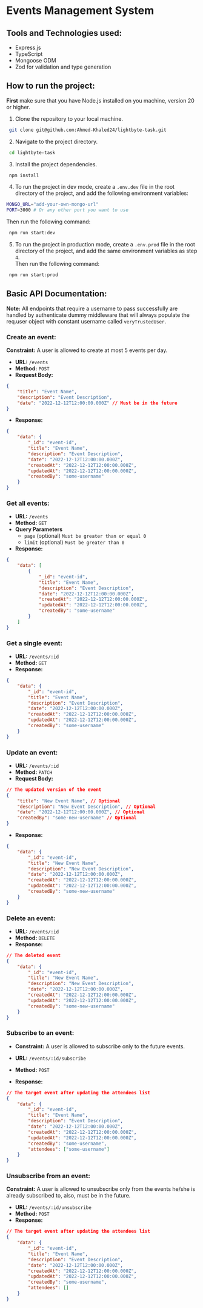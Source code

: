 # Events Management System
 
## Tools and Technologies used:

-   Express.js
-   TypeScript
-   Mongoose ODM
-   Zod for validation and type generation

## How to run the project:

**First** make sure that you have Node.js installed on you machine, version 20 or higher.

1. Clone the repository to your local machine.

```bash
 git clone git@github.com:Ahmed-Khaled24/lightbyte-task.git
```

2. Navigate to the project directory.

```bash
 cd lightbyte-task
```

3. Install the project dependencies.

```bash
 npm install
```

4. To run the project in dev mode, create a `.env.dev` file in the root directory of the project, and add the following environment variables:

```bash
MONGO_URL="add-your-own-mongo-url"
PORT=3000 # Or any other port you want to use
```

Then run the following command:

```bash
 npm run start:dev
```

5. To run the project in production mode, create a `.env.prod` file in the root directory of the project, and add the same environment variables as step `4`.  
   Then run the following command:

```bash
 npm run start:prod
```

## Basic API Documentation:

**Note:** All endpoints that require a username to pass successfully are handled
by authenticate dummy middleware that will always populate the req.user object with
constant username called `veryTrustedUser`.

### Create an event:

**Constraint:** A user is allowed to create at most 5 events per day.

-   **URL:** `/events`
-   **Method:** `POST`
-   **Request Body:**

```json
{
    "title": "Event Name",
    "description": "Event Description",
    "date": "2022-12-12T12:00:00.000Z" // Must be in the future
}
```

-   **Response:**

```json
{
    "data": {
        "_id": "event-id",
        "title": "Event Name",
        "description": "Event Description",
        "date": "2022-12-12T12:00:00.000Z",
        "createdAt": "2022-12-12T12:00:00.000Z",
        "updatedAt": "2022-12-12T12:00:00.000Z",
        "createdBy": "some-username"
    }
}
```

### Get all events:

-   **URL:** `/events`
-   **Method:** `GET`
-   **Query Parameters**
    -   `page` (optional) `Must be greater than or equal 0`
    -   `limit` (optional) `Must be greater than 0`
-   **Response:**

```json
{
    "data": [
        {
            "_id": "event-id",
            "title": "Event Name",
            "description": "Event Description",
            "date": "2022-12-12T12:00:00.000Z",
            "createdAt": "2022-12-12T12:00:00.000Z",
            "updatedAt": "2022-12-12T12:00:00.000Z",
            "createdBy": "some-username"
        }
    ]
}
```

### Get a single event:

-   **URL:** `/events/:id`
-   **Method:** `GET`
-   **Response:**

```json
{
    "data": {
        "_id": "event-id",
        "title": "Event Name",
        "description": "Event Description",
        "date": "2022-12-12T12:00:00.000Z",
        "createdAt": "2022-12-12T12:00:00.000Z",
        "updatedAt": "2022-12-12T12:00:00.000Z",
        "createdBy": "some-username"
    }
}
```

### Update an event:

-   **URL:** `/events/:id`
-   **Method:** `PATCH`
-   **Request Body:**

```json
// The updated version of the event
{
    "title": "New Event Name", // Optional
    "description": "New Event Description", // Optional
    "date": "2022-12-12T12:00:00.000Z", // Optional
    "createdBy": "some-new-username" // Optional
}
```

-   **Response:**

```json
{
    "data": {
        "_id": "event-id",
        "title": "New Event Name",
        "description": "New Event Description",
        "date": "2022-12-12T12:00:00.000Z",
        "createdAt": "2022-12-12T12:00:00.000Z",
        "updatedAt": "2022-12-12T12:00:00.000Z",
        "createdBy": "some-new-username"
    }
}
```

### Delete an event:

-   **URL:** `/events/:id`
-   **Method:** `DELETE`
-   **Response:**

```json
// The deleted event
{
    "data": {
        "_id": "event-id",
        "title": "New Event Name",
        "description": "New Event Description",
        "date": "2022-12-12T12:00:00.000Z",
        "createdAt": "2022-12-12T12:00:00.000Z",
        "updatedAt": "2022-12-12T12:00:00.000Z",
        "createdBy": "some-new-username"
    }
}
```

### Subscribe to an event:

-   **Constraint:** A user is allowed to subscribe only to the future events.

-   **URL:** `/events/:id/subscribe`
-   **Method:** `POST`
-   **Response:**

```json
// The target event after updating the attendees list
{
    "data": {
        "_id": "event-id",
        "title": "Event Name",
        "description": "Event Description",
        "date": "2022-12-12T12:00:00.000Z",
        "createdAt": "2022-12-12T12:00:00.000Z",
        "updatedAt": "2022-12-12T12:00:00.000Z",
        "createdBy": "some-username",
        "attendees": ["some-username"]
    }
}
```

### Unsubscribe from an event:

**Constraint:** A user is allowed to unsubscribe only from the events he/she is already subscribed to, also, must be in the future.

-   **URL:** `/events/:id/unsubscribe`
-   **Method:** `POST`
-   **Response:**

```json
// The target event after updating the attendees list
{
    "data": {
        "_id": "event-id",
        "title": "Event Name",
        "description": "Event Description",
        "date": "2022-12-12T12:00:00.000Z",
        "createdAt": "2022-12-12T12:00:00.000Z",
        "updatedAt": "2022-12-12T12:00:00.000Z",
        "createdBy": "some-username",
        "attendees": []
    }
}
```
